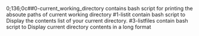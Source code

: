
0;136;0c##0-current_working_directory contains bash script for printing the absoute paths of current working directory
#1-listit contain bash script to Display the contents list of your current directory.
#3-listfiles contain bash script to Display current directory contents in a long format
